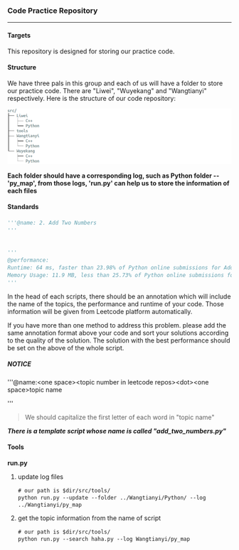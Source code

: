 ### Code Practice Repository

---

#### Targets

This repository is designed for storing our practice code. 

#### Structure

We have three pals in this group and each of us will have a folder to store our practice code. There are "Liwei", "Wuyekang" and "Wangtianyi" respectively. Here is the structure of our code repository:

![image-20191027181904294](tools/structure.png)

**Each folder should have a corresponding log, such as Python folder -- 'py_map', from those logs, 'run.py' can help us to store the information of each files**

#### Standards

```Python
'''@name: 2. Add Two Numbers
'''


'''
@performance:
Runtime: 64 ms, faster than 23.98% of Python online submissions for Add Two Numbers.
Memory Usage: 11.9 MB, less than 25.73% of Python online submissions for Add Two Numbers.
'''
```

In the head of each scripts, there should be an annotation which will include the name of the topics, the performance and runtime of your code. Those information will be given from Leetcode platform automatically. 

If you have more than one method to address this problem. please add the same annotation format above your code and sort your solutions according to the quality of the solution. The solution with the best performance should be set on the above of the whole script.

##### NOTICE

'''@name:\<one space\>\<topic number in leetcode repos\>\<dot\>\<one space\>topic name

'''

> We should capitalize the first letter of each word in "topic name"

***There is a template script whose name is called "add_two_numbers.py"***

#### Tools

**run.py**

1. update log files

   ```shell
   # our path is $dir/src/tools/
   python run.py --update --folder ../Wangtianyi/Python/ --log ../Wangtianyi/py_map
   ```

2. get the topic information from the name of script

   ```shell
   # our path is $dir/src/tools/
   python run.py --search haha.py --log Wangtianyi/py_map
   ```

   
